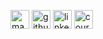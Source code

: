 [<img src='https://cdn.jsdelivr.net/npm/simple-icons@4.3.0/icons/mastercard.svg' alt='mastercard' height='30'>](https://developer.mastercard.com/)  [<img src='https://cdn.jsdelivr.net/npm/simple-icons@4.3.0/icons/github.svg' alt='github' height='30'>](https://github.com/jaaufauvre)  [<img src='https://cdn.jsdelivr.net/npm/simple-icons@4.3.0/icons/linkedin.svg' alt='linkedin' height='30'>](https://www.linkedin.com/in/jean-alexis-aufauvre/)  [<img src='https://cdn.jsdelivr.net/npm/simple-icons@4.3.0/icons/coursera.svg' alt='coursera' height='30'>](https://www.coursera.org/user/91d45d641dc87354e30856a8c0338d45) 
